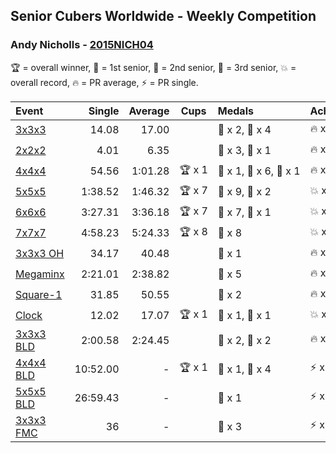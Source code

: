 ## Senior Cubers Worldwide - Weekly Competition
### Andy Nicholls - [2015NICH04](https://www.worldcubeassociation.org/persons/2015NICH04)

🏆 = overall winner, 🥇 = 1st senior, 🥈 = 2nd senior, 🥉 = 3rd senior, 💥 = overall record, 🔥 = PR average, ⚡ = PR single.

| Event | Single | Average | Cups | Medals | Achievements|
| :-- | --: | --: | :--: | :-- | :-- |
| [3x3x3](andy_nicholls/333.md) | 14.08 | 17.00 | <span style="white-space: nowrap"></span> | <span style="white-space: nowrap">🥈 x 2, 🥉 x 4</span> | <span style="white-space: nowrap">🔥 x 4, ⚡ x 3</span> |
| [2x2x2](andy_nicholls/222.md) | 4.01 | 6.35 | <span style="white-space: nowrap"></span> | <span style="white-space: nowrap">🥈 x 3, 🥉 x 1</span> | <span style="white-space: nowrap">🔥 x 4, ⚡ x 3</span> |
| [4x4x4](andy_nicholls/444.md) | 54.56 | 1:01.28 | <span style="white-space: nowrap">🏆 x 1</span> | <span style="white-space: nowrap">🥇 x 1, 🥈 x 6, 🥉 x 1</span> | <span style="white-space: nowrap">🔥 x 4, ⚡ x 4</span> |
| [5x5x5](andy_nicholls/555.md) | 1:38.52 | 1:46.32 | <span style="white-space: nowrap">🏆 x 7</span> | <span style="white-space: nowrap">🥇 x 9, 🥈 x 2</span> | <span style="white-space: nowrap">💥 x 3, 🔥 x 2, ⚡ x 3</span> |
| [6x6x6](andy_nicholls/666.md) | 3:27.31 | 3:36.18 | <span style="white-space: nowrap">🏆 x 7</span> | <span style="white-space: nowrap">🥇 x 7, 🥈 x 1</span> | <span style="white-space: nowrap">💥 x 3, 🔥 x 1, ⚡ x 3</span> |
| [7x7x7](andy_nicholls/777.md) | 4:58.23 | 5:24.33 | <span style="white-space: nowrap">🏆 x 8</span> | <span style="white-space: nowrap">🥇 x 8</span> | <span style="white-space: nowrap">💥 x 1, 🔥 x 1, ⚡ x 1</span> |
| [3x3x3 OH](andy_nicholls/333oh.md) | 34.17 | 40.48 | <span style="white-space: nowrap"></span> | <span style="white-space: nowrap">🥉 x 1</span> | <span style="white-space: nowrap">🔥 x 2, ⚡ x 4</span> |
| [Megaminx](andy_nicholls/minx.md) | 2:21.01 | 2:38.82 | <span style="white-space: nowrap"></span> | <span style="white-space: nowrap">🥈 x 5</span> | <span style="white-space: nowrap">🔥 x 4, ⚡ x 4</span> |
| [Square-1](andy_nicholls/sq1.md) | 31.85 | 50.55 | <span style="white-space: nowrap"></span> | <span style="white-space: nowrap">🥈 x 2</span> | <span style="white-space: nowrap">🔥 x 1, ⚡ x 2</span> |
| [Clock](andy_nicholls/clock.md) | 12.02 | 17.07 | <span style="white-space: nowrap">🏆 x 1</span> | <span style="white-space: nowrap">🥇 x 1, 🥈 x 1</span> | <span style="white-space: nowrap">💥 x 2, 🔥 x 1, ⚡ x 2</span> |
| [3x3x3 BLD](andy_nicholls/333bf.md) | 2:00.58 | 2:24.45 | <span style="white-space: nowrap"></span> | <span style="white-space: nowrap">🥈 x 2, 🥉 x 2</span> | <span style="white-space: nowrap">🔥 x 1, ⚡ x 1</span> |
| [4x4x4 BLD](andy_nicholls/444bf.md) | 10:52.00 | - | <span style="white-space: nowrap">🏆 x 1</span> | <span style="white-space: nowrap">🥇 x 1, 🥈 x 4</span> | <span style="white-space: nowrap">⚡ x 1</span> |
| [5x5x5 BLD](andy_nicholls/555bf.md) | 26:59.43 | - | <span style="white-space: nowrap"></span> | <span style="white-space: nowrap">🥈 x 1</span> | <span style="white-space: nowrap">⚡ x 1</span> |
| [3x3x3 FMC](andy_nicholls/333fm.md) | 36 | - | <span style="white-space: nowrap"></span> | <span style="white-space: nowrap">🥉 x 3</span> | <span style="white-space: nowrap">⚡ x 2</span> |

<!-- Global site tag (gtag.js) - Google Analytics -->
<script async src="https://www.googletagmanager.com/gtag/js?id=UA-86348435-3"></script>
<script>window.dataLayer = window.dataLayer || []; function gtag() {dataLayer.push(arguments);} gtag('js', new Date()); gtag('config', 'UA-86348435-3');</script>
